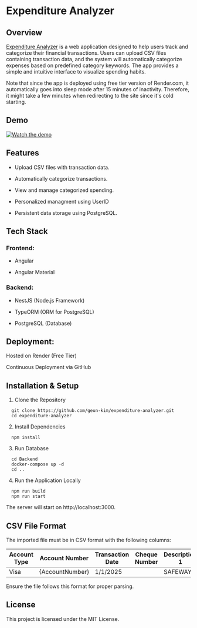 # Expenditure Analyzer 

## Overview

[Expenditure Analyzer](https://expenditure-analyzer-6teq.onrender.com/dashboard) is a web application designed to help users track and categorize their financial transactions. Users can upload CSV files containing transaction data, and the system will automatically categorize expenses based on predefined category keywords. The app provides a simple and intuitive interface to visualize spending habits.

Note that since the app is deployed using free tier version of Render.com, it automatically goes into sleep mode after 15 minutes of inactivity. Therefore, it might take a few minutes when redirecting to the site since it's cold starting.

## Demo

[![Watch the demo](https://img.youtube.com/vi/vAH4b8e2WQs/0.jpg)](https://www.youtube.com/watch?v=vAH4b8e2WQs)

## Features

- Upload CSV files with transaction data.

- Automatically categorize transactions.

- View and manage categorized spending.

- Personalized managment using UserID

- Persistent data storage using PostgreSQL.

## Tech Stack

### Frontend:

- Angular

- Angular Material

### Backend:

- NestJS (Node.js Framework)

- TypeORM (ORM for PostgreSQL)

- PostgreSQL (Database)

## Deployment:

Hosted on Render (Free Tier)

Continuous Deployment via GitHub

## Installation & Setup

1. Clone the Repository

```
  git clone https://github.com/geun-kim/expenditure-analyzer.git
  cd expenditure-analyzer
```

2. Install Dependencies

```
  npm install
```

3. Run Database

```
  cd Backend
  docker-compose up -d
  cd ..
```

4. Run the Application Locally

```
  npm run build 
  npm run start
```

The server will start on http://localhost:3000.

## CSV File Format

The imported file must be in CSV format with the following columns:

| Account Type | Account Number   | Transaction Date | Cheque Number | Description 1                      | Description 2 | CAD$  | USD$  |
|-------------|-----------------|----------------|--------------|--------------------------------|-------------|------|------|
| Visa        | {AccountNumber} | 1/1/2025       |              | SAFEWAY |             | -17.54 |      |


Ensure the file follows this format for proper parsing.

## License

This project is licensed under the MIT License.